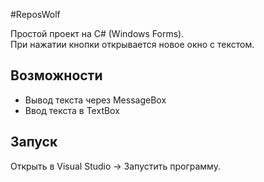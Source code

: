 #ReposWolf

Простой проект на C# (Windows Forms).  
При нажатии кнопки открывается новое окно с текстом.

## Возможности
- Вывод текста через MessageBox 
- Ввод текста в TextBox

## Запуск
Открыть в Visual Studio → Запустить программу.
